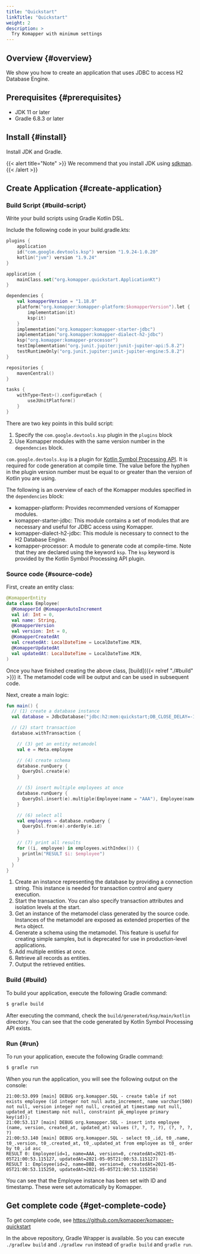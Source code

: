 ```yaml
---
title: "Quickstart"
linkTitle: "Quickstart"
weight: 2
description: >
  Try Komapper with minimum settings
---
```


## Overview {#overview}

We show you how to create an application that uses JDBC to access H2 Database Engine.

## Prerequisites {#prerequisites}

- JDK 11 or later
- Gradle 6.8.3 or later

## Install {#install}

Install JDK and Gradle.

{{< alert title="Note" >}}
We recommend that you install JDK using [sdkman](https://sdkman.io/).
{{< /alert >}}

## Create Application {#create-application}

### Build Script {#build-script}

Write your build scripts using Gradle Kotlin DSL.

Include the following code in your build.gradle.kts:

```kotlin
plugins {
    application
    id("com.google.devtools.ksp") version "1.9.24-1.0.20"
    kotlin("jvm") version "1.9.24"
}

application {
    mainClass.set("org.komapper.quickstart.ApplicationKt")
}

dependencies {
    val komapperVersion = "1.18.0"
    platform("org.komapper:komapper-platform:$komapperVersion").let {
        implementation(it)
        ksp(it)
    }
    implementation("org.komapper:komapper-starter-jdbc")
    implementation("org.komapper:komapper-dialect-h2-jdbc")
    ksp("org.komapper:komapper-processor")
    testImplementation("org.junit.jupiter:junit-jupiter-api:5.8.2")
    testRuntimeOnly("org.junit.jupiter:junit-jupiter-engine:5.8.2")
}

repositories {
    mavenCentral()
}

tasks {
    withType<Test>().configureEach {
        useJUnitPlatform()
    }
}
```

There are two key points in this build script:

1. Specify the `com.google.devtools.ksp` plugin in the `plugins` block
2. Use Komapper modules with the same version number in the `dependencies` block.

`com.google.devtools.ksp` is a plugin for [Kotlin Symbol Processing API](https://github.com/google/ksp).
It is required for code generation at compile time.
The value before the hyphen in the plugin version number 
must be equal to or greater than the version of Kotlin you are using.

The following is an overview of each of the Komapper modules specified in the `dependencies` block:

- komapper-platform: Provides recommended versions of Komapper modules.
- komapper-starter-jdbc: This module contains a set of modules that are necessary and useful for JDBC access using Komapper.
- komapper-dialect-h2-jdbc: This module is necessary to connect to the H2 Database Engine.
- komapper-processor: A module to generate code at compile-time. Note that they are declared using the keyword `ksp`.
  The `ksp` keyword is provided by the Kotlin Symbol Processing API plugin.

### Source code {#source-code}

First, create an entity class:

```kotlin
@KomapperEntity
data class Employee(
  @KomapperId @KomapperAutoIncrement
  val id: Int = 0,
  val name: String,
  @KomapperVersion
  val version: Int = 0,
  @KomapperCreatedAt
  val createdAt: LocalDateTime = LocalDateTime.MIN,
  @KomapperUpdatedAt
  val updatedAt: LocalDateTime = LocalDateTime.MIN,
)
```

Once you have finished creating the above class, [build]({{< relref "./#build" >}}) it.
The metamodel code will be output and can be used in subsequent code.

Next, create a main logic:

```kotlin
fun main() {
  // (1) create a database instance
  val database = JdbcDatabase("jdbc:h2:mem:quickstart;DB_CLOSE_DELAY=-1")

  // (2) start transaction
  database.withTransaction {

    // (3) get an entity metamodel
    val e = Meta.employee

    // (4) create schema
    database.runQuery {
      QueryDsl.create(e)
    }

    // (5) insert multiple employees at once
    database.runQuery {
      QueryDsl.insert(e).multiple(Employee(name = "AAA"), Employee(name = "BBB"))
    }

    // (6) select all
    val employees = database.runQuery {
      QueryDsl.from(e).orderBy(e.id)
    }

    // (7) print all results
    for ((i, employee) in employees.withIndex()) {
      println("RESULT $i: $employee")
    }
  }
}
```

1. Create an instance representing the database by providing a connection string. 
This instance is needed for transaction control and query execution.
2. Start the transaction. You can also specify transaction attributes and isolation levels at the start.
3. Get an instance of the metamodel class generated by the source code. 
Instances of the metamodel are exposed as extended properties of the `Meta` object. 
4. Generate a schema using the metamodel. 
This feature is useful for creating simple samples, but is deprecated for use in production-level applications.
5. Add multiple entities at once. 
6. Retrieve all records as entities. 
7. Output the retrieved entities.

### Build {#build}

To build your application, execute the following Gradle command:

```sh
$ gradle build
```

After executing the command, check the `build/generated/ksp/main/kotlin` directory.
You can see that the code generated by Kotlin Symbol Processing API exists.

### Run {#run}

To run your application, execute the following Gradle command:

```sh
$ gradle run
```

When you run the application, you will see the following output on the console:

```
21:00:53.099 [main] DEBUG org.komapper.SQL - create table if not exists employee (id integer not null auto_increment, name varchar(500) not null, version integer not null, created_at timestamp not null, updated_at timestamp not null, constraint pk_employee primary key(id));
21:00:53.117 [main] DEBUG org.komapper.SQL - insert into employee (name, version, created_at, updated_at) values (?, ?, ?, ?), (?, ?, ?, ?)
21:00:53.140 [main] DEBUG org.komapper.SQL - select t0_.id, t0_.name, t0_.version, t0_.created_at, t0_.updated_at from employee as t0_ order by t0_.id asc
RESULT 0: Employee(id=1, name=AAA, version=0, createdAt=2021-05-05T21:00:53.115127, updatedAt=2021-05-05T21:00:53.115127)
RESULT 1: Employee(id=2, name=BBB, version=0, createdAt=2021-05-05T21:00:53.115250, updatedAt=2021-05-05T21:00:53.115250)
```

You can see that the Employee instance has been set with ID and timestamp.
These were set automatically by Komapper.

## Get complete code {#get-complete-code}

To get complete code,
see https://github.com/komapper/komapper-quickstart

In the above repository, Gradle Wrapper is available.
So you can execute `./gradlew build` and `./gradlew run` instead of `gradle build` and `gradle run`.
